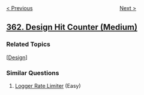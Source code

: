 <!--|This file generated by command(leetcode description); DO NOT EDIT.    |-->
<!--+----------------------------------------------------------------------+-->
<!--|@author    openset <openset.wang@gmail.com>                           |-->
<!--|@link      https://github.com/openset                                 |-->
<!--|@home      https://github.com/openset/leetcode                        |-->
<!--+----------------------------------------------------------------------+-->

[< Previous](https://github.com/openset/leetcode/tree/master/problems/bomb-enemy "Bomb Enemy")
　　　　　　　　　　　　　　　　
[Next >](https://github.com/openset/leetcode/tree/master/problems/max-sum-of-rectangle-no-larger-than-k "Max Sum of Rectangle No Larger Than K")

## [362. Design Hit Counter (Medium)](https://leetcode.com/problems/design-hit-counter "敲击计数器")



### Related Topics
  [[Design](https://github.com/openset/leetcode/tree/master/tag/design/README.md)]

### Similar Questions
  1. [Logger Rate Limiter](https://github.com/openset/leetcode/tree/master/problems/logger-rate-limiter) (Easy)
